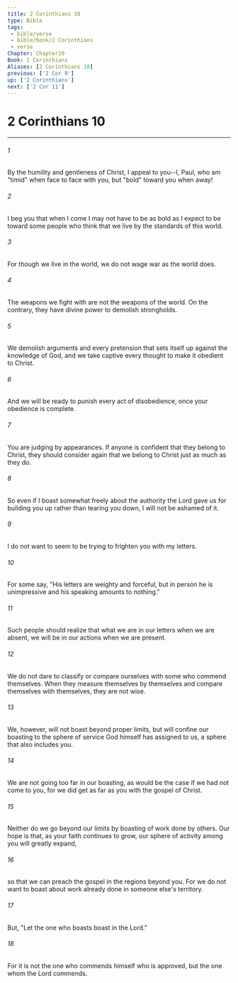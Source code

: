 ```yaml
---
title: 2 Corinthians 10
type: Bible
tags:
 - bible/verse
 - bible/book/2 Corinthians
 - verse
Chapter: Chapter10
Book: 2 Corinthians
Aliases: [2 Corinthians 10]
previous: ['2 Cor 9']
up: ['2 Corinthians']
next: ['2 Cor 11']
---
```

# 2 Corinthians 10

***


###### 1 
By the humility and gentleness of Christ, I appeal to you--I, Paul, who am "timid" when face to face with you, but "bold" toward you when away! 

###### 2 
I beg you that when I come I may not have to be as bold as I expect to be toward some people who think that we live by the standards of this world. 

###### 3 
For though we live in the world, we do not wage war as the world does. 

###### 4 
The weapons we fight with are not the weapons of the world. On the contrary, they have divine power to demolish strongholds. 

###### 5 
We demolish arguments and every pretension that sets itself up against the knowledge of God, and we take captive every thought to make it obedient to Christ. 

###### 6 
And we will be ready to punish every act of disobedience, once your obedience is complete. 

###### 7 
You are judging by appearances. If anyone is confident that they belong to Christ, they should consider again that we belong to Christ just as much as they do. 

###### 8 
So even if I boast somewhat freely about the authority the Lord gave us for building you up rather than tearing you down, I will not be ashamed of it. 

###### 9 
I do not want to seem to be trying to frighten you with my letters. 

###### 10 
For some say, "His letters are weighty and forceful, but in person he is unimpressive and his speaking amounts to nothing." 

###### 11 
Such people should realize that what we are in our letters when we are absent, we will be in our actions when we are present. 

###### 12 
We do not dare to classify or compare ourselves with some who commend themselves. When they measure themselves by themselves and compare themselves with themselves, they are not wise. 

###### 13 
We, however, will not boast beyond proper limits, but will confine our boasting to the sphere of service God himself has assigned to us, a sphere that also includes you. 

###### 14 
We are not going too far in our boasting, as would be the case if we had not come to you, for we did get as far as you with the gospel of Christ. 

###### 15 
Neither do we go beyond our limits by boasting of work done by others. Our hope is that, as your faith continues to grow, our sphere of activity among you will greatly expand, 

###### 16 
so that we can preach the gospel in the regions beyond you. For we do not want to boast about work already done in someone else's territory. 

###### 17 
But, "Let the one who boasts boast in the Lord." 

###### 18 
For it is not the one who commends himself who is approved, but the one whom the Lord commends. 
